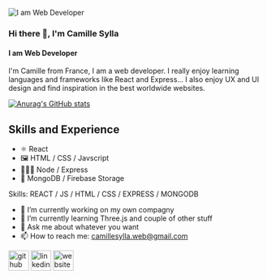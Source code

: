 ![I am Web Developer](https://cap.img.pmdstatic.net/fit/http.3A.2F.2Fprd2-bone-image.2Es3-website-eu-west-1.2Eamazonaws.2Ecom.2Fcap.2F2020.2F10.2F14.2F84106a3d-6ec6-428a-82ff-0bda6147dc90.2Ejpeg/750x375/background-color/ffffff/quality/70/espace-la-france-va-t-elle-echouer-a-profiter-de-la-revolution-du-new-space-1383156.jpg)

### Hi there 👋, I'm Camille Sylla
#### I am Web Developer

I'm Camille from France, I am a web developer. I really enjoy learning languages and frameworks like React and Express...
I also enjoy UX and UI design and find inspiration in the best worldwide websites.

[![Anurag's GitHub stats](https://github-readme-stats.vercel.app/api?username=CamilleSylla)](https://github.com/anuraghazra/github-readme-stats)

## Skills and Experience
* ⚛ React
* 🖼 HTML / CSS / Javscript
* 👨🏾‍💻 Node / Express 
* 📂 MongoDB / Firebase Storage


Skills: REACT / JS / HTML / CSS / EXPRESS / MONGODB

- 🔭 I’m currently working on my own compagny 
- 🌱 I’m currently learning Three.js and couple of other stuff 
- 💬 Ask me about whatever you want 
- 📫 How to reach me: camillesylla.web@gmail.com 


[<img src='https://cdn.jsdelivr.net/npm/simple-icons@3.0.1/icons/github.svg' alt='github' height='40'>](https://github.com/CamilleSylla)  [<img src='https://cdn.jsdelivr.net/npm/simple-icons@3.0.1/icons/linkedin.svg' alt='linkedin' height='40'>](https://www.linkedin.com/in/https://www.linkedin.com/in/camille-sylla-dev//)  [<img src='https://cdn.jsdelivr.net/npm/simple-icons@3.0.1/icons/icloud.svg' alt='website' height='40'>](https://camille-sylla.netlify.app/)  


